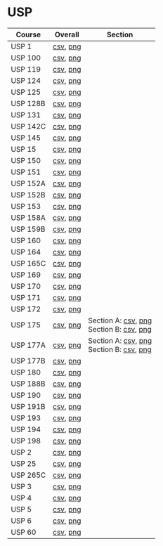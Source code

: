 # USP

| Course | Overall | Section |
| ------ | ------- | ------- |
| USP 1 | [csv](https://github.com/UCSD-Historical-Enrollment-Data/2025Spring/blob/main/overall/USP%201.csv), [png](https://raw.githubusercontent.com/UCSD-Historical-Enrollment-Data/2025Spring/main/plot_overall/USP%201.png) |  |
| USP 100 | [csv](https://github.com/UCSD-Historical-Enrollment-Data/2025Spring/blob/main/overall/USP%20100.csv), [png](https://raw.githubusercontent.com/UCSD-Historical-Enrollment-Data/2025Spring/main/plot_overall/USP%20100.png) |  |
| USP 119 | [csv](https://github.com/UCSD-Historical-Enrollment-Data/2025Spring/blob/main/overall/USP%20119.csv), [png](https://raw.githubusercontent.com/UCSD-Historical-Enrollment-Data/2025Spring/main/plot_overall/USP%20119.png) |  |
| USP 124 | [csv](https://github.com/UCSD-Historical-Enrollment-Data/2025Spring/blob/main/overall/USP%20124.csv), [png](https://raw.githubusercontent.com/UCSD-Historical-Enrollment-Data/2025Spring/main/plot_overall/USP%20124.png) |  |
| USP 125 | [csv](https://github.com/UCSD-Historical-Enrollment-Data/2025Spring/blob/main/overall/USP%20125.csv), [png](https://raw.githubusercontent.com/UCSD-Historical-Enrollment-Data/2025Spring/main/plot_overall/USP%20125.png) |  |
| USP 128B | [csv](https://github.com/UCSD-Historical-Enrollment-Data/2025Spring/blob/main/overall/USP%20128B.csv), [png](https://raw.githubusercontent.com/UCSD-Historical-Enrollment-Data/2025Spring/main/plot_overall/USP%20128B.png) |  |
| USP 131 | [csv](https://github.com/UCSD-Historical-Enrollment-Data/2025Spring/blob/main/overall/USP%20131.csv), [png](https://raw.githubusercontent.com/UCSD-Historical-Enrollment-Data/2025Spring/main/plot_overall/USP%20131.png) |  |
| USP 142C | [csv](https://github.com/UCSD-Historical-Enrollment-Data/2025Spring/blob/main/overall/USP%20142C.csv), [png](https://raw.githubusercontent.com/UCSD-Historical-Enrollment-Data/2025Spring/main/plot_overall/USP%20142C.png) |  |
| USP 145 | [csv](https://github.com/UCSD-Historical-Enrollment-Data/2025Spring/blob/main/overall/USP%20145.csv), [png](https://raw.githubusercontent.com/UCSD-Historical-Enrollment-Data/2025Spring/main/plot_overall/USP%20145.png) |  |
| USP 15 | [csv](https://github.com/UCSD-Historical-Enrollment-Data/2025Spring/blob/main/overall/USP%2015.csv), [png](https://raw.githubusercontent.com/UCSD-Historical-Enrollment-Data/2025Spring/main/plot_overall/USP%2015.png) |  |
| USP 150 | [csv](https://github.com/UCSD-Historical-Enrollment-Data/2025Spring/blob/main/overall/USP%20150.csv), [png](https://raw.githubusercontent.com/UCSD-Historical-Enrollment-Data/2025Spring/main/plot_overall/USP%20150.png) |  |
| USP 151 | [csv](https://github.com/UCSD-Historical-Enrollment-Data/2025Spring/blob/main/overall/USP%20151.csv), [png](https://raw.githubusercontent.com/UCSD-Historical-Enrollment-Data/2025Spring/main/plot_overall/USP%20151.png) |  |
| USP 152A | [csv](https://github.com/UCSD-Historical-Enrollment-Data/2025Spring/blob/main/overall/USP%20152A.csv), [png](https://raw.githubusercontent.com/UCSD-Historical-Enrollment-Data/2025Spring/main/plot_overall/USP%20152A.png) |  |
| USP 152B | [csv](https://github.com/UCSD-Historical-Enrollment-Data/2025Spring/blob/main/overall/USP%20152B.csv), [png](https://raw.githubusercontent.com/UCSD-Historical-Enrollment-Data/2025Spring/main/plot_overall/USP%20152B.png) |  |
| USP 153 | [csv](https://github.com/UCSD-Historical-Enrollment-Data/2025Spring/blob/main/overall/USP%20153.csv), [png](https://raw.githubusercontent.com/UCSD-Historical-Enrollment-Data/2025Spring/main/plot_overall/USP%20153.png) |  |
| USP 158A | [csv](https://github.com/UCSD-Historical-Enrollment-Data/2025Spring/blob/main/overall/USP%20158A.csv), [png](https://raw.githubusercontent.com/UCSD-Historical-Enrollment-Data/2025Spring/main/plot_overall/USP%20158A.png) |  |
| USP 159B | [csv](https://github.com/UCSD-Historical-Enrollment-Data/2025Spring/blob/main/overall/USP%20159B.csv), [png](https://raw.githubusercontent.com/UCSD-Historical-Enrollment-Data/2025Spring/main/plot_overall/USP%20159B.png) |  |
| USP 160 | [csv](https://github.com/UCSD-Historical-Enrollment-Data/2025Spring/blob/main/overall/USP%20160.csv), [png](https://raw.githubusercontent.com/UCSD-Historical-Enrollment-Data/2025Spring/main/plot_overall/USP%20160.png) |  |
| USP 164 | [csv](https://github.com/UCSD-Historical-Enrollment-Data/2025Spring/blob/main/overall/USP%20164.csv), [png](https://raw.githubusercontent.com/UCSD-Historical-Enrollment-Data/2025Spring/main/plot_overall/USP%20164.png) |  |
| USP 165C | [csv](https://github.com/UCSD-Historical-Enrollment-Data/2025Spring/blob/main/overall/USP%20165C.csv), [png](https://raw.githubusercontent.com/UCSD-Historical-Enrollment-Data/2025Spring/main/plot_overall/USP%20165C.png) |  |
| USP 169 | [csv](https://github.com/UCSD-Historical-Enrollment-Data/2025Spring/blob/main/overall/USP%20169.csv), [png](https://raw.githubusercontent.com/UCSD-Historical-Enrollment-Data/2025Spring/main/plot_overall/USP%20169.png) |  |
| USP 170 | [csv](https://github.com/UCSD-Historical-Enrollment-Data/2025Spring/blob/main/overall/USP%20170.csv), [png](https://raw.githubusercontent.com/UCSD-Historical-Enrollment-Data/2025Spring/main/plot_overall/USP%20170.png) |  |
| USP 171 | [csv](https://github.com/UCSD-Historical-Enrollment-Data/2025Spring/blob/main/overall/USP%20171.csv), [png](https://raw.githubusercontent.com/UCSD-Historical-Enrollment-Data/2025Spring/main/plot_overall/USP%20171.png) |  |
| USP 172 | [csv](https://github.com/UCSD-Historical-Enrollment-Data/2025Spring/blob/main/overall/USP%20172.csv), [png](https://raw.githubusercontent.com/UCSD-Historical-Enrollment-Data/2025Spring/main/plot_overall/USP%20172.png) |  |
| USP 175 | [csv](https://github.com/UCSD-Historical-Enrollment-Data/2025Spring/blob/main/overall/USP%20175.csv), [png](https://raw.githubusercontent.com/UCSD-Historical-Enrollment-Data/2025Spring/main/plot_overall/USP%20175.png) | Section A: [csv](https://github.com/UCSD-Historical-Enrollment-Data/2025Spring/blob/main/section/USP%20175_A.csv), [png](https://raw.githubusercontent.com/UCSD-Historical-Enrollment-Data/2025Spring/main/plot_section/USP%20175_A.png)<br>Section B: [csv](https://github.com/UCSD-Historical-Enrollment-Data/2025Spring/blob/main/section/USP%20175_B.csv), [png](https://raw.githubusercontent.com/UCSD-Historical-Enrollment-Data/2025Spring/main/plot_section/USP%20175_B.png) |
| USP 177A | [csv](https://github.com/UCSD-Historical-Enrollment-Data/2025Spring/blob/main/overall/USP%20177A.csv), [png](https://raw.githubusercontent.com/UCSD-Historical-Enrollment-Data/2025Spring/main/plot_overall/USP%20177A.png) | Section A: [csv](https://github.com/UCSD-Historical-Enrollment-Data/2025Spring/blob/main/section/USP%20177A_A.csv), [png](https://raw.githubusercontent.com/UCSD-Historical-Enrollment-Data/2025Spring/main/plot_section/USP%20177A_A.png)<br>Section B: [csv](https://github.com/UCSD-Historical-Enrollment-Data/2025Spring/blob/main/section/USP%20177A_B.csv), [png](https://raw.githubusercontent.com/UCSD-Historical-Enrollment-Data/2025Spring/main/plot_section/USP%20177A_B.png) |
| USP 177B | [csv](https://github.com/UCSD-Historical-Enrollment-Data/2025Spring/blob/main/overall/USP%20177B.csv), [png](https://raw.githubusercontent.com/UCSD-Historical-Enrollment-Data/2025Spring/main/plot_overall/USP%20177B.png) |  |
| USP 180 | [csv](https://github.com/UCSD-Historical-Enrollment-Data/2025Spring/blob/main/overall/USP%20180.csv), [png](https://raw.githubusercontent.com/UCSD-Historical-Enrollment-Data/2025Spring/main/plot_overall/USP%20180.png) |  |
| USP 188B | [csv](https://github.com/UCSD-Historical-Enrollment-Data/2025Spring/blob/main/overall/USP%20188B.csv), [png](https://raw.githubusercontent.com/UCSD-Historical-Enrollment-Data/2025Spring/main/plot_overall/USP%20188B.png) |  |
| USP 190 | [csv](https://github.com/UCSD-Historical-Enrollment-Data/2025Spring/blob/main/overall/USP%20190.csv), [png](https://raw.githubusercontent.com/UCSD-Historical-Enrollment-Data/2025Spring/main/plot_overall/USP%20190.png) |  |
| USP 191B | [csv](https://github.com/UCSD-Historical-Enrollment-Data/2025Spring/blob/main/overall/USP%20191B.csv), [png](https://raw.githubusercontent.com/UCSD-Historical-Enrollment-Data/2025Spring/main/plot_overall/USP%20191B.png) |  |
| USP 193 | [csv](https://github.com/UCSD-Historical-Enrollment-Data/2025Spring/blob/main/overall/USP%20193.csv), [png](https://raw.githubusercontent.com/UCSD-Historical-Enrollment-Data/2025Spring/main/plot_overall/USP%20193.png) |  |
| USP 194 | [csv](https://github.com/UCSD-Historical-Enrollment-Data/2025Spring/blob/main/overall/USP%20194.csv), [png](https://raw.githubusercontent.com/UCSD-Historical-Enrollment-Data/2025Spring/main/plot_overall/USP%20194.png) |  |
| USP 198 | [csv](https://github.com/UCSD-Historical-Enrollment-Data/2025Spring/blob/main/overall/USP%20198.csv), [png](https://raw.githubusercontent.com/UCSD-Historical-Enrollment-Data/2025Spring/main/plot_overall/USP%20198.png) |  |
| USP 2 | [csv](https://github.com/UCSD-Historical-Enrollment-Data/2025Spring/blob/main/overall/USP%202.csv), [png](https://raw.githubusercontent.com/UCSD-Historical-Enrollment-Data/2025Spring/main/plot_overall/USP%202.png) |  |
| USP 25 | [csv](https://github.com/UCSD-Historical-Enrollment-Data/2025Spring/blob/main/overall/USP%2025.csv), [png](https://raw.githubusercontent.com/UCSD-Historical-Enrollment-Data/2025Spring/main/plot_overall/USP%2025.png) |  |
| USP 265C | [csv](https://github.com/UCSD-Historical-Enrollment-Data/2025Spring/blob/main/overall/USP%20265C.csv), [png](https://raw.githubusercontent.com/UCSD-Historical-Enrollment-Data/2025Spring/main/plot_overall/USP%20265C.png) |  |
| USP 3 | [csv](https://github.com/UCSD-Historical-Enrollment-Data/2025Spring/blob/main/overall/USP%203.csv), [png](https://raw.githubusercontent.com/UCSD-Historical-Enrollment-Data/2025Spring/main/plot_overall/USP%203.png) |  |
| USP 4 | [csv](https://github.com/UCSD-Historical-Enrollment-Data/2025Spring/blob/main/overall/USP%204.csv), [png](https://raw.githubusercontent.com/UCSD-Historical-Enrollment-Data/2025Spring/main/plot_overall/USP%204.png) |  |
| USP 5 | [csv](https://github.com/UCSD-Historical-Enrollment-Data/2025Spring/blob/main/overall/USP%205.csv), [png](https://raw.githubusercontent.com/UCSD-Historical-Enrollment-Data/2025Spring/main/plot_overall/USP%205.png) |  |
| USP 6 | [csv](https://github.com/UCSD-Historical-Enrollment-Data/2025Spring/blob/main/overall/USP%206.csv), [png](https://raw.githubusercontent.com/UCSD-Historical-Enrollment-Data/2025Spring/main/plot_overall/USP%206.png) |  |
| USP 60 | [csv](https://github.com/UCSD-Historical-Enrollment-Data/2025Spring/blob/main/overall/USP%2060.csv), [png](https://raw.githubusercontent.com/UCSD-Historical-Enrollment-Data/2025Spring/main/plot_overall/USP%2060.png) |  |
